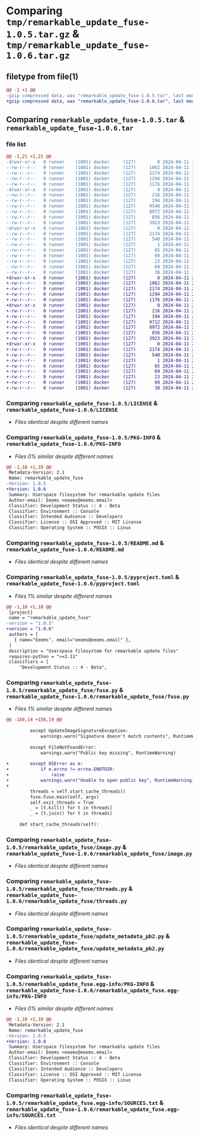 # Comparing `tmp/remarkable_update_fuse-1.0.5.tar.gz` & `tmp/remarkable_update_fuse-1.0.6.tar.gz`

## filetype from file(1)

```diff
@@ -1 +1 @@
-gzip compressed data, was "remarkable_update_fuse-1.0.5.tar", last modified: Thu Apr 11 18:31:10 2024, max compression
+gzip compressed data, was "remarkable_update_fuse-1.0.6.tar", last modified: Thu Apr 11 22:00:26 2024, max compression
```

## Comparing `remarkable_update_fuse-1.0.5.tar` & `remarkable_update_fuse-1.0.6.tar`

### file list

```diff
@@ -1,21 +1,21 @@
-drwxr-xr-x   0 runner    (1001) docker     (127)        0 2024-04-11 18:31:10.242525 remarkable_update_fuse-1.0.5/
--rw-r--r--   0 runner    (1001) docker     (127)     1062 2024-04-11 18:30:57.000000 remarkable_update_fuse-1.0.5/LICENSE
--rw-r--r--   0 runner    (1001) docker     (127)     2174 2024-04-11 18:31:10.242525 remarkable_update_fuse-1.0.5/PKG-INFO
--rw-r--r--   0 runner    (1001) docker     (127)     1294 2024-04-11 18:30:57.000000 remarkable_update_fuse-1.0.5/README.md
--rw-r--r--   0 runner    (1001) docker     (127)     1176 2024-04-11 18:30:57.000000 remarkable_update_fuse-1.0.5/pyproject.toml
-drwxr-xr-x   0 runner    (1001) docker     (127)        0 2024-04-11 18:31:10.242525 remarkable_update_fuse-1.0.5/remarkable_update_fuse/
--rw-r--r--   0 runner    (1001) docker     (127)      216 2024-04-11 18:30:57.000000 remarkable_update_fuse-1.0.5/remarkable_update_fuse/__init__.py
--rw-r--r--   0 runner    (1001) docker     (127)      194 2024-04-11 18:30:57.000000 remarkable_update_fuse-1.0.5/remarkable_update_fuse/__main__.py
--rw-r--r--   0 runner    (1001) docker     (127)     9548 2024-04-11 18:30:57.000000 remarkable_update_fuse-1.0.5/remarkable_update_fuse/fuse.py
--rw-r--r--   0 runner    (1001) docker     (127)     8972 2024-04-11 18:30:57.000000 remarkable_update_fuse-1.0.5/remarkable_update_fuse/image.py
--rw-r--r--   0 runner    (1001) docker     (127)      856 2024-04-11 18:30:57.000000 remarkable_update_fuse-1.0.5/remarkable_update_fuse/threads.py
--rw-r--r--   0 runner    (1001) docker     (127)     3923 2024-04-11 18:31:04.000000 remarkable_update_fuse-1.0.5/remarkable_update_fuse/update_metadata_pb2.py
-drwxr-xr-x   0 runner    (1001) docker     (127)        0 2024-04-11 18:31:10.242525 remarkable_update_fuse-1.0.5/remarkable_update_fuse.egg-info/
--rw-r--r--   0 runner    (1001) docker     (127)     2174 2024-04-11 18:31:10.000000 remarkable_update_fuse-1.0.5/remarkable_update_fuse.egg-info/PKG-INFO
--rw-r--r--   0 runner    (1001) docker     (127)      540 2024-04-11 18:31:10.000000 remarkable_update_fuse-1.0.5/remarkable_update_fuse.egg-info/SOURCES.txt
--rw-r--r--   0 runner    (1001) docker     (127)        1 2024-04-11 18:31:10.000000 remarkable_update_fuse-1.0.5/remarkable_update_fuse.egg-info/dependency_links.txt
--rw-r--r--   0 runner    (1001) docker     (127)       65 2024-04-11 18:31:10.000000 remarkable_update_fuse-1.0.5/remarkable_update_fuse.egg-info/entry_points.txt
--rw-r--r--   0 runner    (1001) docker     (127)       69 2024-04-11 18:31:10.000000 remarkable_update_fuse-1.0.5/remarkable_update_fuse.egg-info/requires.txt
--rw-r--r--   0 runner    (1001) docker     (127)       23 2024-04-11 18:31:10.000000 remarkable_update_fuse-1.0.5/remarkable_update_fuse.egg-info/top_level.txt
--rw-r--r--   0 runner    (1001) docker     (127)       69 2024-04-11 18:30:57.000000 remarkable_update_fuse-1.0.5/requirements.txt
--rw-r--r--   0 runner    (1001) docker     (127)       38 2024-04-11 18:31:10.242525 remarkable_update_fuse-1.0.5/setup.cfg
+drwxr-xr-x   0 runner    (1001) docker     (127)        0 2024-04-11 22:00:26.226717 remarkable_update_fuse-1.0.6/
+-rw-r--r--   0 runner    (1001) docker     (127)     1062 2024-04-11 22:00:13.000000 remarkable_update_fuse-1.0.6/LICENSE
+-rw-r--r--   0 runner    (1001) docker     (127)     2174 2024-04-11 22:00:26.226717 remarkable_update_fuse-1.0.6/PKG-INFO
+-rw-r--r--   0 runner    (1001) docker     (127)     1294 2024-04-11 22:00:13.000000 remarkable_update_fuse-1.0.6/README.md
+-rw-r--r--   0 runner    (1001) docker     (127)     1176 2024-04-11 22:00:13.000000 remarkable_update_fuse-1.0.6/pyproject.toml
+drwxr-xr-x   0 runner    (1001) docker     (127)        0 2024-04-11 22:00:26.226717 remarkable_update_fuse-1.0.6/remarkable_update_fuse/
+-rw-r--r--   0 runner    (1001) docker     (127)      216 2024-04-11 22:00:13.000000 remarkable_update_fuse-1.0.6/remarkable_update_fuse/__init__.py
+-rw-r--r--   0 runner    (1001) docker     (127)      194 2024-04-11 22:00:13.000000 remarkable_update_fuse-1.0.6/remarkable_update_fuse/__main__.py
+-rw-r--r--   0 runner    (1001) docker     (127)     9712 2024-04-11 22:00:13.000000 remarkable_update_fuse-1.0.6/remarkable_update_fuse/fuse.py
+-rw-r--r--   0 runner    (1001) docker     (127)     8972 2024-04-11 22:00:13.000000 remarkable_update_fuse-1.0.6/remarkable_update_fuse/image.py
+-rw-r--r--   0 runner    (1001) docker     (127)      856 2024-04-11 22:00:13.000000 remarkable_update_fuse-1.0.6/remarkable_update_fuse/threads.py
+-rw-r--r--   0 runner    (1001) docker     (127)     3923 2024-04-11 22:00:19.000000 remarkable_update_fuse-1.0.6/remarkable_update_fuse/update_metadata_pb2.py
+drwxr-xr-x   0 runner    (1001) docker     (127)        0 2024-04-11 22:00:26.226717 remarkable_update_fuse-1.0.6/remarkable_update_fuse.egg-info/
+-rw-r--r--   0 runner    (1001) docker     (127)     2174 2024-04-11 22:00:26.000000 remarkable_update_fuse-1.0.6/remarkable_update_fuse.egg-info/PKG-INFO
+-rw-r--r--   0 runner    (1001) docker     (127)      540 2024-04-11 22:00:26.000000 remarkable_update_fuse-1.0.6/remarkable_update_fuse.egg-info/SOURCES.txt
+-rw-r--r--   0 runner    (1001) docker     (127)        1 2024-04-11 22:00:26.000000 remarkable_update_fuse-1.0.6/remarkable_update_fuse.egg-info/dependency_links.txt
+-rw-r--r--   0 runner    (1001) docker     (127)       65 2024-04-11 22:00:26.000000 remarkable_update_fuse-1.0.6/remarkable_update_fuse.egg-info/entry_points.txt
+-rw-r--r--   0 runner    (1001) docker     (127)       69 2024-04-11 22:00:26.000000 remarkable_update_fuse-1.0.6/remarkable_update_fuse.egg-info/requires.txt
+-rw-r--r--   0 runner    (1001) docker     (127)       23 2024-04-11 22:00:26.000000 remarkable_update_fuse-1.0.6/remarkable_update_fuse.egg-info/top_level.txt
+-rw-r--r--   0 runner    (1001) docker     (127)       69 2024-04-11 22:00:13.000000 remarkable_update_fuse-1.0.6/requirements.txt
+-rw-r--r--   0 runner    (1001) docker     (127)       38 2024-04-11 22:00:26.226717 remarkable_update_fuse-1.0.6/setup.cfg
```

### Comparing `remarkable_update_fuse-1.0.5/LICENSE` & `remarkable_update_fuse-1.0.6/LICENSE`

 * *Files identical despite different names*

### Comparing `remarkable_update_fuse-1.0.5/PKG-INFO` & `remarkable_update_fuse-1.0.6/PKG-INFO`

 * *Files 0% similar despite different names*

```diff
@@ -1,10 +1,10 @@
 Metadata-Version: 2.1
 Name: remarkable_update_fuse
-Version: 1.0.5
+Version: 1.0.6
 Summary: Userspace filesystem for remarkable update files
 Author-email: Eeems <eeems@eeems.email>
 Classifier: Development Status :: 4 - Beta
 Classifier: Environment :: Console
 Classifier: Intended Audience :: Developers
 Classifier: License :: OSI Approved :: MIT License
 Classifier: Operating System :: POSIX :: Linux
```

### Comparing `remarkable_update_fuse-1.0.5/README.md` & `remarkable_update_fuse-1.0.6/README.md`

 * *Files identical despite different names*

### Comparing `remarkable_update_fuse-1.0.5/pyproject.toml` & `remarkable_update_fuse-1.0.6/pyproject.toml`

 * *Files 1% similar despite different names*

```diff
@@ -1,10 +1,10 @@
 [project]
 name = "remarkable_update_fuse"
-version = "1.0.5"
+version = "1.0.6"
 authors = [
   { name="Eeems", email="eeems@eeems.email" },
 ]
 description = "Userspace filesystem for remarkable update files"
 requires-python = ">=3.11"
 classifiers = [
     "Development Status :: 4 - Beta",
```

### Comparing `remarkable_update_fuse-1.0.5/remarkable_update_fuse/fuse.py` & `remarkable_update_fuse-1.0.6/remarkable_update_fuse/fuse.py`

 * *Files 1% similar despite different names*

```diff
@@ -156,14 +156,19 @@
 
         except UpdateImageSignatureException:
             warnings.warn("Signature doesn't match contents", RuntimeWarning)
 
         except FileNotFoundError:
             warnings.warn("Public key missing", RuntimeWarning)
 
+        except OSError as e:
+            if e.errno != errno.ENOTDIR:
+                raise
+            warnings.warn("Unable to open public key", RuntimeWarning)
+
         threads = self.start_cache_threads()
         fuse.Fuse.main(self, args)
         self.exit_threads = True
         _ = [t.kill() for t in threads]
         _ = [t.join() for t in threads]
 
     def start_cache_threads(self):
```

### Comparing `remarkable_update_fuse-1.0.5/remarkable_update_fuse/image.py` & `remarkable_update_fuse-1.0.6/remarkable_update_fuse/image.py`

 * *Files identical despite different names*

### Comparing `remarkable_update_fuse-1.0.5/remarkable_update_fuse/threads.py` & `remarkable_update_fuse-1.0.6/remarkable_update_fuse/threads.py`

 * *Files identical despite different names*

### Comparing `remarkable_update_fuse-1.0.5/remarkable_update_fuse/update_metadata_pb2.py` & `remarkable_update_fuse-1.0.6/remarkable_update_fuse/update_metadata_pb2.py`

 * *Files identical despite different names*

### Comparing `remarkable_update_fuse-1.0.5/remarkable_update_fuse.egg-info/PKG-INFO` & `remarkable_update_fuse-1.0.6/remarkable_update_fuse.egg-info/PKG-INFO`

 * *Files 0% similar despite different names*

```diff
@@ -1,10 +1,10 @@
 Metadata-Version: 2.1
 Name: remarkable_update_fuse
-Version: 1.0.5
+Version: 1.0.6
 Summary: Userspace filesystem for remarkable update files
 Author-email: Eeems <eeems@eeems.email>
 Classifier: Development Status :: 4 - Beta
 Classifier: Environment :: Console
 Classifier: Intended Audience :: Developers
 Classifier: License :: OSI Approved :: MIT License
 Classifier: Operating System :: POSIX :: Linux
```

### Comparing `remarkable_update_fuse-1.0.5/remarkable_update_fuse.egg-info/SOURCES.txt` & `remarkable_update_fuse-1.0.6/remarkable_update_fuse.egg-info/SOURCES.txt`

 * *Files identical despite different names*

